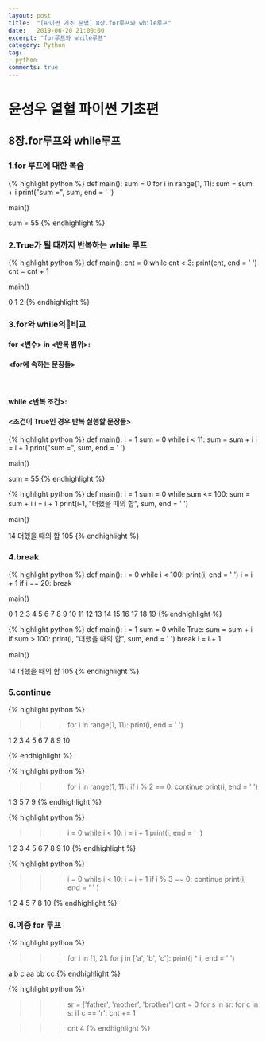 ```yaml
---
layout: post
title:  "[파이썬 기초 문법] 8장.for루프와 while루프"
date:   2019-06-20 21:00:00
excerpt: "for루프와 while루프"
category: Python
tag:
- python
comments: true
---
```


# 윤성우 열혈 파이썬 기초편
## 8장.for루프와 while루프
### 1.for 루프에 대한 복습
{% highlight python %}
def main():
    sum = 0
    for i in range(1, 11):
        sum = sum + i
    print("sum =", sum, end = ' ')

main()

sum = 55
{% endhighlight %}
<br>

### 2.True가 될 때까지 반복하는 while 루프
{% highlight python %}
def main():
    cnt = 0
    while cnt < 3:
        print(cnt, end = ' ')
        cnt = cnt + 1

main()

0 1 2
{% endhighlight %}
<br>

### 3.for와 while의비교
#### for <변수> in <반복 범위>:
####    <for에 속하는 문장들>
<br>

#### while <반복 조건>:
####    <조건이 True인 경우 반복 실행할 문장들>
{% highlight python %}
def main():
    i = 1
    sum = 0
    while i < 11:
        sum = sum + i
        i = i + 1
   print("sum =", sum, end = ' ')

main()

sum = 55
{% endhighlight %}

{% highlight python %}
def main():
    i = 1
    sum = 0
    while sum <= 100:
        sum = sum + i
        i = i + 1
    print(i-1, "더했을 때의 합", sum, end = ' ')

main()

14 더했을 때의 합 105
{% endhighlight %}
<br>

### 4.break
{% highlight python %}
def main():
    i = 0
    while i < 100:
        print(i, end = ' ')
        i = i + 1
        if i == 20:
            break

main()

0 1 2 3 4 5 6 7 8 9 10 11 12 13 14 15 16 17 18 19
{% endhighlight %}

{% highlight python %}
def main():
    i = 1
    sum = 0
    while True:
        sum = sum + i
        if sum > 100:
            print(i, "더했을 때의 합", sum, end = ' ')
            break
        i = i + 1

main()

14 더했을 때의 합 105
{% endhighlight %}
<br>

### 5.continue
{% highlight python %}
>>> for i in range(1, 11):
        print(i, end = ' ')

1 2 3 4 5 6 7 8 9 10

{% endhighlight %}

{% highlight python %}
>>> for i in range(1, 11):
        if i % 2 == 0:
            continue
        print(i, end = ' ')

1 3 5 7 9
{% endhighlight %}

{% highlight python %}
>>> i = 0
>>> while i < 10:
        i = i + 1
        print(i, end = ' ')

1 2 3 4 5 6 7 8 9 10
{% endhighlight %}

{% highlight python %}
>>> i = 0
>>> while i < 10:
        i = i + 1
        if i % 3 == 0: continue
        print(i, end = ' ' )

1 2 4 5 7 8 10
{% endhighlight %}
<br>

### 6.이중 for 루프
{% highlight python %}
>>> for i in [1, 2]:
        for j in ['a', 'b', 'c']:
            print(j * i, end = ' ')

a b c aa bb cc
{% endhighlight %}

{% highlight python %}
>>> sr = ['father', 'mother', 'brother']
>>> cnt = 0
>>> for s in sr:
        for c in s:
            if c == 'r':
                cnt += 1

>>> cnt
4
{% endhighlight %}
<br>

<!-- ## HTML Elements

Below is just about everything you'll need to style in the theme. Check the source code to see the many embedded elements within paragraphs.

# Heading 1

## Heading 2

### Heading 3

#### Heading 4

##### Heading 5

###### Heading 6

### Body text

Lorem ipsum dolor sit amet, test link adipiscing elit. **This is strong**. Nullam dignissim convallis est. Quisque aliquam.

![Smithsonian Image](https://mmistakes.github.io/minimal-mistakes/images/3953273590_704e3899d5_m.jpg)
{: .image-right} -->

<!-- *This is emphasized*. Donec faucibus. Nunc iaculis suscipit dui. 53 = 125. Water is H2O. Nam sit amet sem. Aliquam libero nisi, imperdiet at, tincidunt nec, gravida vehicula, nisl. The New York Times (That’s a citation). Underline.Maecenas ornare tortor. Donec sed tellus eget sapien fringilla nonummy. Mauris a ante. Suspendisse quam sem, consequat at, commodo vitae, feugiat in, nunc. Morbi imperdiet augue quis tellus.

HTML and CSS are our tools. Mauris a ante. Suspendisse quam sem, consequat at, commodo vitae, feugiat in, nunc. Morbi imperdiet augue quis tellus. Praesent mattis, massa quis luctus fermentum, turpis mi volutpat justo, eu volutpat enim diam eget metus. -->

<!-- ### Blockquotes

> Lorem ipsum dolor sit amet, test link adipiscing elit. Nullam dignissim convallis est. Quisque aliquam. -->

<!-- ## List Types

### Ordered Lists

1. Item one
   1. sub item one
   2. sub item two
   3. sub item three
2. Item two

### Unordered Lists

* Item one
* Item two
* Item three

## Tables

| Header1 | Header2 | Header3 |
|:--------|:-------:|--------:|
| cell1   | cell2   | cell3   |
| cell4   | cell5   | cell6   |
|----
| cell1   | cell2   | cell3   |
| cell4   | cell5   | cell6   |
|=====
| Foot1   | Foot2   | Foot3
{: rules="groups"} -->

<!-- ## Code Snippets

{% highlight css %}
#container {
  float: left;
  margin: 0 -240px 0 0;
  width: 100%;
}
{% endhighlight %}

## Buttons

Make any link standout more when applying the `.btn` class.

{% highlight html %}
<a href="#" class="btn btn-success">Success Button</a>
{% endhighlight %}

<div markdown="0"><a href="#" class="btn">Primary Button</a></div>
<div markdown="0"><a href="#" class="btn btn-success">Success Button</a></div>
<div markdown="0"><a href="#" class="btn btn-warning">Warning Button</a></div>
<div markdown="0"><a href="#" class="btn btn-danger">Danger Button</a></div>
<div markdown="0"><a href="#" class="btn btn-info">Info Button</a></div>

## KBD

You can also use `<kbd>` tag for keyboard buttons.

{% highlight html %}
<kbd>W</kbd><kbd>A</kbd><kbd>S</kbd><kbd>D</kbd>
{% endhighlight %}

Press <kbd>W</kbd><kbd>A</kbd><kbd>S</kbd><kbd>D</kbd> to move your car. **Midtown Maddness!!**

## Notices

**Watch out!** You can also add notices by appending `{: .notice}` to a paragraph.
{: .notice} -->
